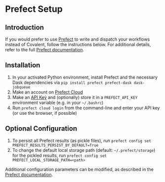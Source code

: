 # Prefect Setup

## Introduction

If you would prefer to use [Prefect](https://www.prefect.io/) to write and dispatch your workflows instead of Covalent, follow the instructions below. For additional details, refer to the full [Prefect documentation](https://docs.prefect.io/).

## Installation

1. In your activated Python environment, install Prefect and the necessary Dask dependencies via `pip install prefect prefect-dask dask-jobqueue`
2. Make an account on [Prefect Cloud](https://app.prefect.cloud/)
3. Make an [API Keý](https://docs.prefect.io/cloud/users/api-keys/) and (optionally) store it in a `PREFECT_API_KEY` environment variable (e.g. in your `~/.bashrc`)
4. Run `prefect cloud login` from the command-line and enter your API key (or use the browser, if possible)

## Optional Configuration

1. To persist all Prefect results (as pickle files), run `prefect config set PREFECT_RESULTS_PERSIST_BY_DEFAULT=True`
2. To change the default local storage path (default: `~/.prefect/storage`) for the pickled results, run `prefect config set PREFECT_LOCAL_STORAGE_PATH=<path>`

Additional configuration parameters can be modified, as described in the [Prefect documentation](https://docs.prefect.io/concepts/settings/).
